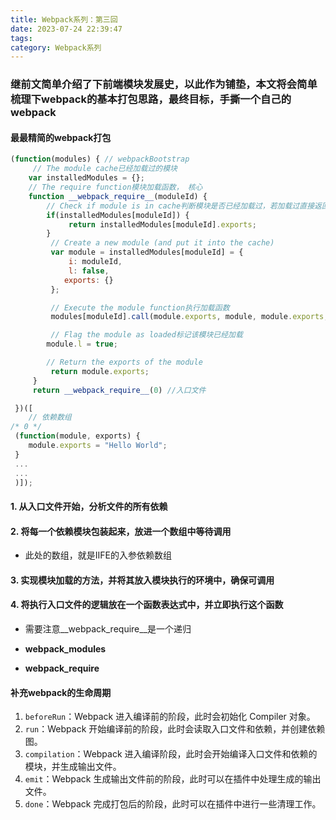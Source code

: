 ```yaml
---
title: Webpack系列：第三回
date: 2023-07-24 22:39:47
tags:
category: Webpack系列
---
```

### 继前文简单介绍了下前端模块发展史，以此作为铺垫，本文将会简单梳理下webpack的基本打包思路，最终目标，手撕一个自己的webpack

#### 最最精简的webpack打包
```js
(function(modules) { // webpackBootstrap
     // The module cache已经加载过的模块
    var installedModules = {};
    // The require function模块加载函数， 核心
    function __webpack_require__(moduleId) {
        // Check if module is in cache判断模块是否已经加载过，若加载过直接返回加载的模块
        if(installedModules[moduleId]) {
             return installedModules[moduleId].exports;
        }
         // Create a new module (and put it into the cache)
         var module = installedModules[moduleId] = {
             i: moduleId,
             l: false,
            exports: {}
         };

         // Execute the module function执行加载函数
         modules[moduleId].call(module.exports, module, module.exports, __webpack_require__);

         // Flag the module as loaded标记该模块已经加载
        module.l = true;

        // Return the exports of the module
         return module.exports;
     }
     return __webpack_require__(0) //入口文件

 })([
    // 依赖数组
/* 0 */
 (function(module, exports) {
    module.exports = "Hello World";
 }
 ...
 ...
 )]);
```
#### 1. 从入口文件开始，分析文件的所有依赖
#### 2. 将每一个依赖模块包装起来，放进一个数组中等待调用
- 此处的数组，就是IIFE的入参依赖数组
#### 3. 实现模块加载的方法，并将其放入模块执行的环境中，确保可调用
#### 4. 将执行入口文件的逻辑放在一个函数表达式中，并立即执行这个函数
- 需要注意__webpack_require__是一个递归


- __webpack_modules__
- __webpack_require__





#### 补充webpack的生命周期

1. `beforeRun`：Webpack 进入编译前的阶段，此时会初始化 Compiler 对象。
2. `run`：Webpack 开始编译前的阶段，此时会读取入口文件和依赖，并创建依赖图。
3. `compilation`：Webpack 进入编译阶段，此时会开始编译入口文件和依赖的模块，并生成输出文件。
4. `emit`：Webpack 生成输出文件前的阶段，此时可以在插件中处理生成的输出文件。
5. `done`：Webpack 完成打包后的阶段，此时可以在插件中进行一些清理工作。



